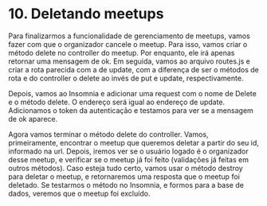 # 10. Deletando meetups

Para finalizarmos a funcionalidade de gerenciamento de meetups, vamos fazer com
que o organizador cancele o meetup. Para isso, vamos criar o método delete no
controller do meetup. Por enquanto, ele irá apenas retornar uma mensagem de ok.
Em seguida, vamos ao arquivo routes.js e criar a rota parecida com a de update,
com a diferença de ser o métodos de rota e do controller o delete ao invés de
put e update, respectivamente.

Depois, vamos ao Insomnia e adicionar uma request com o nome de Delete e o método
delete. O endereço será igual ao endereço de update. Adicionamos o token da
autenticação e testamos para ver se a mensagem de ok aparece.

Agora vamos terminar o método delete do controller. Vamos, primeiramente, encontrar
o meetup que queremos deletar a partir do seu id, informado na url. Depois, iremos
ver se o usuário logado é o organizador desse meetup, e verificar se o meetup já
foi feito (validações já feitas em outros métodos). Caso esteja tudo certo, vamos
usar o método destroy para deletar o meetup, e retornaremos uma resposta que o
meetup foi deletado. Se testarmos o método no Insomnia, e formos para a base de
dados, veremos que o meetup foi excluído.
